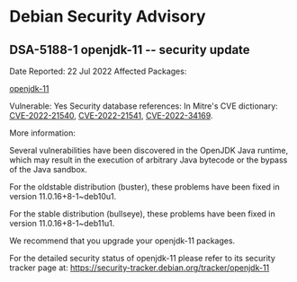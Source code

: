 
Debian Security Advisory
========================


DSA-5188-1 openjdk-11 -- security update
----------------------------------------



Date Reported:
22 Jul 2022
Affected Packages:

[openjdk-11](https://packages.debian.org/src:openjdk-11)

Vulnerable:
Yes
Security database references:
In Mitre's CVE dictionary: [CVE-2022-21540](https://security-tracker.debian.org/tracker/CVE-2022-21540), [CVE-2022-21541](https://security-tracker.debian.org/tracker/CVE-2022-21541), [CVE-2022-34169](https://security-tracker.debian.org/tracker/CVE-2022-34169).  

More information:

Several vulnerabilities have been discovered in the OpenJDK Java runtime,
which may result in the execution of arbitrary Java bytecode or the
bypass of the Java sandbox.


For the oldstable distribution (buster), these problems have been fixed
in version 11.0.16+8-1~deb10u1.


For the stable distribution (bullseye), these problems have been fixed in
version 11.0.16+8-1~deb11u1.


We recommend that you upgrade your openjdk-11 packages.


For the detailed security status of openjdk-11 please refer to
its security tracker page at:
<https://security-tracker.debian.org/tracker/openjdk-11>





